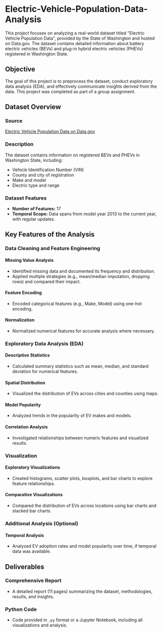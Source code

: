 # Electric-Vehicle-Population-Data-Analysis

This project focuses on analyzing a real-world dataset titled "Electric Vehicle Population Data", provided by the State of Washington and hosted on Data.gov. The dataset contains detailed information about battery electric vehicles (BEVs) and plug-in hybrid electric vehicles (PHEVs) registered in Washington State.

## Objective

The goal of this project is to preprocess the dataset, conduct exploratory data analysis (EDA), and effectively communicate insights derived from the data. This project was completed as part of a group assignment.

## Dataset Overview

### Source
[Electric Vehicle Population Data on Data.gov](https://data.wa.gov)

### Description
The dataset contains information on registered BEVs and PHEVs in Washington State, including:
- Vehicle Identification Number (VIN)
- County and city of registration
- Make and model
- Electric type and range

### Dataset Features
- **Number of Features:** 17  
- **Temporal Scope:** Data spans from model year 2013 to the current year, with regular updates.

## Key Features of the Analysis

### Data Cleaning and Feature Engineering

#### Missing Value Analysis
- Identified missing data and documented its frequency and distribution.
- Applied multiple strategies (e.g., mean/median imputation, dropping rows) and compared their impact.

#### Feature Encoding
- Encoded categorical features (e.g., Make, Model) using one-hot encoding.

#### Normalization
- Normalized numerical features for accurate analysis where necessary.

### Exploratory Data Analysis (EDA)

#### Descriptive Statistics
- Calculated summary statistics such as mean, median, and standard deviation for numerical features.

#### Spatial Distribution
- Visualized the distribution of EVs across cities and counties using maps.

#### Model Popularity
- Analyzed trends in the popularity of EV makes and models.

#### Correlation Analysis
- Investigated relationships between numeric features and visualized results.

### Visualization

#### Exploratory Visualizations
- Created histograms, scatter plots, boxplots, and bar charts to explore feature relationships.

#### Comparative Visualizations
- Compared the distribution of EVs across locations using bar charts and stacked bar charts.

### Additional Analysis (Optional)

#### Temporal Analysis
- Analyzed EV adoption rates and model popularity over time, if temporal data was available.

## Deliverables

### Comprehensive Report
- A detailed report (11 pages) summarizing the dataset, methodologies, results, and insights.

### Python Code
- Code provided in `.py` format or a Jupyter Notebook, including all visualizations and analysis.
